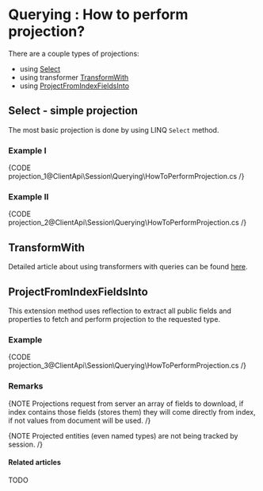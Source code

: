 # Querying : How to perform projection?

There are a couple types of projections:

- using [Select](../../../client-api/session/querying/how-to-perform-projection#select---simple-projection)
- using transformer [TransformWith](../../../client-api/session/querying/how-to-use-transformers-in-queries)
- using [ProjectFromIndexFieldsInto]()

## Select - simple projection

The most basic projection is done by using LINQ `Select` method.

### Example I

{CODE projection_1@ClientApi\Session\Querying\HowToPerformProjection.cs /}

### Example II

{CODE projection_2@ClientApi\Session\Querying\HowToPerformProjection.cs /}

## TransformWith

Detailed article about using transformers with queries can be found [here](../../../client-api/session/querying/how-to-use-transformers-in-queries).

## ProjectFromIndexFieldsInto

This extension method uses reflection to extract all public fields and properties to fetch and perform projection to the requested type.

### Example

{CODE projection_3@ClientApi\Session\Querying\HowToPerformProjection.cs /}

### Remarks

{NOTE Projections request from server an array of fields to download, if index contains those fields (stores them) they will come directly from index, if not values from document will be used. /}

{NOTE Projected entities (even named types) are not being tracked by session. /}

#### Related articles

TODO